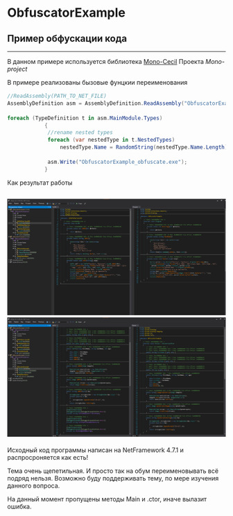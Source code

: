 # ObfuscatorExample

## Пример обфускации кода
---
В данном примере используется библиотека 
[Mono-Cecil](https://www.mono-project.com/docs/tools+libraries/libraries/Mono.Cecil/)
Проекта *Mono-project*


В примере реализованы бызовые фунцкии переименования 

```csharp
//ReadAssembly(PATH_TO_NET_FILE)
AssemblyDefinition asm = AssemblyDefinition.ReadAssembly("ObfuscatorExample.exe");

foreach (TypeDefinition t in asm.MainModule.Types)
            {
             //rename nested types
             foreach (var nestedType in t.NestedTypes)
                 nestedType.Name = RandomString(nestedType.Name.Length);
                    
             asm.Write("ObfuscatorExample_obfuscate.exe");
            }
```


Как результат работы 

![Result!](Remaner.png "Results")
![Result!](Remaner2.png "Results")
---

Исходный код программы написан на NetFramework 4.7.1 и распросроняется как есть!

Тема очень щепетильная. И просто так на обум переименовывать всё подряд нельзя. 
Возможно буду поддерживать тему, по мере изучения данного вопроса.

На данный момент пропущены методы Main и .ctor, иначе вылазит ошибка.

